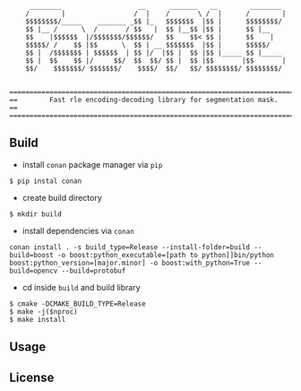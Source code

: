          ________                   __      _______   __        ________  
        /        |                 /  |    /       \ /  |      /        |  
        $$$$$$$$/_____    _______ _$$ |_   $$$$$$$  |$$ |      $$$$$$$$/  
        $$ |__ /      \  /       / $$   |  $$ |__$$ |$$ |      $$ |__  
        $$    |$$$$$$  |/$$$$$$$/$$$$$$/   $$    $$< $$ |      $$    |  
        $$$$$/ /    $$ |$$      \  $$ | __ $$$$$$$  |$$ |      $$$$$/  
        $$ |  /$$$$$$$ | $$$$$$  | $$ |/  |$$ |  $$ |$$ |_____ $$ |_____  
        $$ |  $$    $$ |/     $$/  $$  $$/ $$ |  $$ |$$       |$$       |  
        $$/    $$$$$$$/ $$$$$$$/    $$$$/  $$/   $$/ $$$$$$$$/ $$$$$$$$/  
    

    ================================================================================
    ==        Fast rle encoding-decoding library for segmentation mask.           ==
    ================================================================================

## Build
- install `conan` package manager via `pip`
```shell script
$ pip instal conan
```
- create build directory
```shell script
$ mkdir build
```
- install dependencies via `conan`
``` shell script
conan install . -s build_type=Release --install-folder=build --build=boost -o boost:python_executable=[path to python]]bin/python  boost:python_version=[major.minor] -o boost:with_python=True --build=opencv --build=protobuf
```
- cd inside `build` and build library
```shell script
$ cmake -DCMAKE_BUILD_TYPE=Release
$ make -j($nproc)
$ make install
```

## Usage

## License

